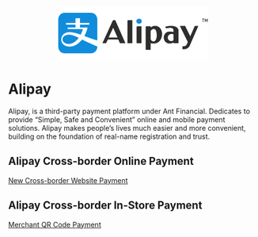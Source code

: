 <p align="center">
    <img alt="Parcel" src="alipay_logo.png" width="60%">
</p>

# Alipay

Alipay, is a third-party payment platform under Ant Financial. Dedicates to provide “Simple, Safe and Convenient” online and mobile payment solutions. Alipay makes people’s lives much easier and more convenient, building on the foundation of real-name registration and trust.

## Alipay Cross-border Online Payment

<a href="cross_border/README.md"> New Cross-border Website Payment </a>

## Alipay Cross-border In-Store Payment

<a href="qr_code/README.md"> Merchant QR Code Payment </a>
